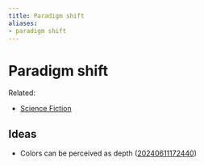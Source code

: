 ```yaml
---
title: Paradigm shift
aliases:
- paradigm shift
---
```


# Paradigm shift

Related:
- [Science Fiction](../tags/science-fiction.md)

## Ideas

- Colors can be perceived as depth ([20240611172440](../entries/20240611172440.md))
